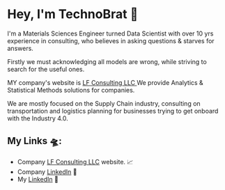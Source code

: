 # Hey, I'm TechnoBrat :wave:

I'm a Materials Sciences Engineer turned Data Scientist with over 10 yrs experience in consulting, who believes in asking questions & starves for answers. 

Firstly we must acknowledging all models are wrong, while striving to search for the useful ones.

MY company's website is <a href="https://www.lfconsulting.tech">LF Consulting LLC </a> We provide Analytics & Statistical Methods solutions for companies. 

We are mostly focused on the Supply Chain industry, consulting on transportation and logistics planning for businesses trying to get onboard with the Industry 4.0.

## My Links &#x1f6f8;:
- Company <a href="https://www.lfconsulting.tech"> LF Consulting LLC</a> website. :chart_with_upwards_trend:
- Company <a href="https://www.linkedin.com/company/lf-consulting-llc-ds">LinkedIn</a> :briefcase: 
- My <a href="https://www.linkedin.com/in/luis-ferlante-00b458a7">LinkedIn</a> :briefcase:

